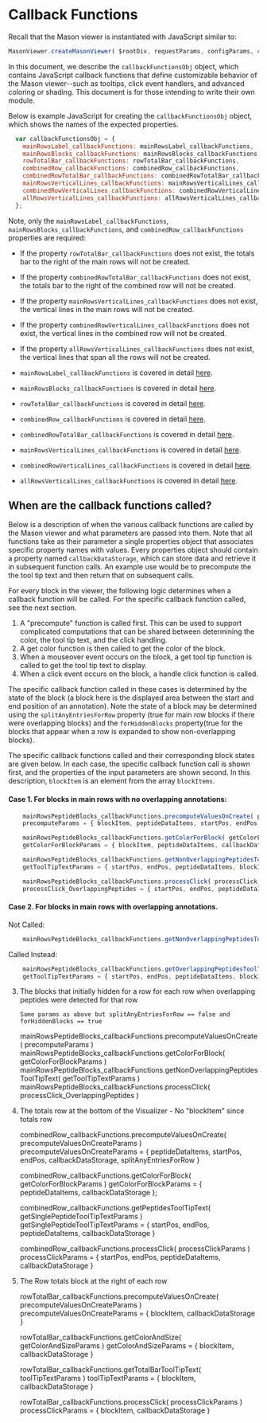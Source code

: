 # Callback Functions

Recall that the Mason viewer is instantiated with JavaScript similar to:

```javascript
MasonViewer.createMasonViewer( $rootDiv, requestParams, configParams, callbackFunctionsObj );
```
In this document, we describe the `callbackFunctionsObj` object, which contains JavaScript callback functions that define customizable behavior of the Mason viewer--such as tooltips, click event handlers, and advanced coloring or shading. This document is for those intending to write their own module.

Below is example JavaScript for creating the `callbackFunctionsObj` object, which shows the names of the expected properties.
```javascript
  var callbackFunctionsObj = {
    mainRowsLabel_callbackFunctions: mainRowsLabel_callbackFunctions,
    mainRowsBlocks_callbackFunctions: mainRowsBlocks_callbackFunctions,
    rowTotalBar_callbackFunctions: rowTotalBar_callbackFunctions,
    combinedRow_callbackFunctions: combinedRow_callbackFunctions,
    combinedRowTotalBar_callbackFunctions: combinedRowTotalBar_callbackFunctions,
    mainRowsVerticalLines_callbackFunctions: mainRowsVerticalLines_callbackFunctions,
    combinedRowVerticalLines_callbackFunctions: combinedRowVerticalLines_callbackFunctions,
    allRowsVerticalLines_callbackFunctions: allRowsVerticalLines_callbackFunctions
  };
  ```
Note, only the `mainRowsLabel_callbackFunctions`, `mainRowsBlocks_callbackFunctions`, and `combinedRow_callbackFunctions` properties are required:
  - If the property `rowTotalBar_callbackFunctions` does not exist, the totals bar to the right of the main rows will not be created.
  - If the property `combinedRowTotalBar_callbackFunctions` does not exist, the totals bar to the right of the combined row will not be created.
  - If the property `mainRowsVerticalLines_callbackFunctions` does not exist, the vertical lines in the main rows will not
be created.
  - If the property `combinedRowVerticalLines_callbackFunctions` does not exist, the vertical lines in the combined row will not be created.
  - If the property `allRowsVerticalLines_callbackFunctions` does not exist, the vertical lines that span all the rows will not be created.

- `mainRowsLabel_callbackFunctions` is covered in detail <a href="callbacks/mainRowsLabel_callbackFunctions.md">here</a>.
- `mainRowsBlocks_callbackFunctions` is covered in detail <a href="callbacks/mainRowsBlocks_callbackFunctions.md">here</a>.
- `rowTotalBar_callbackFunctions` is covered in detail <a href="callbacks/rowTotalBar_callbackFunctions.md">here</a>.
- `combinedRow_callbackFunctions` is covered in detail <a href="callbacks/combinedRow_callbackFunctions.md">here</a>.
- `combinedRowTotalBar_callbackFunctions` is covered in detail <a href="callbacks/combinedRowTotalBar_callbackFunctions.md">here</a>.
- `mainRowsVerticalLines_callbackFunctions` is covered in detail <a href="callbacks/mainRowsVerticalLines_callbackFunctions.md">here</a>.
- `combinedRowVerticalLines_callbackFunctions` is covered in detail <a href="callbacks/combinedRowVerticalLines_callbackFunctions.md">here</a>.
- `allRowsVerticalLines_callbackFunctions` is covered in detail <a href="callbacks/allRowsVerticalLines_callbackFunctions.md">here</a>.

## When are the callback functions called?
Below is a description of when the various callback functions are called by the Mason viewer and what parameters are passed into them. Note that all functions take as their parameter a single properties object that associates specific property names with values. Every properties object should contain a property named `callbackDataStorage`, which can store data and retrieve it in subsequent function calls. An example use would be to precompute the the tool tip text and then return that on subsequent calls.

For every block in the viewer, the following logic determines when a callback function will be called. For the specific callback function called, see the next section.

1. A "precompute" function is called first.  This can be used to support complicated computations that can be shared between determining the color, the tool tip text, and the click handling.
2. A get color function is then called to get the color of the block.
3. When a mouseover event occurs on the block, a get tool tip function is called to get the tool tip text to display.
4. When a click event occurs on the block, a handle click function is called.

The specific callback function called in these cases is determined by the state of the block (a block here is the displayed area between the start and end position of an annotation). Note the state of a block may be determined using the `splitAnyEntriesForRow` property (true for main row blocks if there were overlapping blocks) and the `forHiddenBlocks` property(true for the blocks that appear when a row is expanded to show non-overlapping blocks).

The specific callback functions called and their corresponding block states are given below. In each case, the specific callback function call is shown first, and the properties of the input parameters are shown second. In this description, `blockItem` is an element from the array `blockItems`.

#### Case 1.  For blocks in main rows with no overlapping annotations:

```javascript
	mainRowsPeptideBlocks_callbackFunctions.precomputeValuesOnCreate( precomputeParams )
	precomputeParams = { blockItem, peptideDataItems, startPos, endPos, callbackDataStorage, splitAnyEntriesForRow, forHiddenBlocks }

	mainRowsPeptideBlocks_callbackFunctions.getColorForBlock( getColorForBlockParams )
	getColorForBlockParams = { blockItem, peptideDataItems, callbackDataStorage, forHiddenBlocks }

	mainRowsPeptideBlocks_callbackFunctions.getNonOverlappingPeptidesToolTipText( getToolTipTextParams )
	getToolTipTextParams = { startPos, endPos, peptideDataItems, blockItem, callbackDataStorage	}

	mainRowsPeptideBlocks_callbackFunctions.processClick( processClick_OverlappingPeptides )
	processClick_OverlappingPeptides = { startPos, endPos, peptideDataItems, blockItem, callbackDataStorage	}
```


#### Case 2.  For blocks in main rows with overlapping annotations.

 Not Called:
```javascript
	mainRowsPeptideBlocks_callbackFunctions.getNonOverlappingPeptidesToolTipText( getToolTipTextParams )`
```

 Called Instead:

```javascript
	mainRowsPeptideBlocks_callbackFunctions.getOverlappingPeptidesToolTipText( getToolTipTextParams )
	getToolTipTextParams = { startPos, endPos, peptideDataItems, blockItem, callbackDataStorage	}
```

3.  The blocks that initially hidden for a row for each row when overlapping peptides were detected for that row

		Same params as above but splitAnyEntriesForRow == false and forHiddenBlocks == true

	mainRowsPeptideBlocks_callbackFunctions.precomputeValuesOnCreate( precomputeParams )
	mainRowsPeptideBlocks_callbackFunctions.getColorForBlock( getColorForBlockParams )
	mainRowsPeptideBlocks_callbackFunctions.getNonOverlappingPeptidesToolTipText( getToolTipTextParams )
	mainRowsPeptideBlocks_callbackFunctions.processClick( processClick_OverlappingPeptides )


4.  The totals row at the bottom of the Visualizer - No "blockItem" since totals row

	combinedRow_callbackFunctions.precomputeValuesOnCreate( precomputeValuesOnCreateParams )
		precomputeValuesOnCreateParams = { peptideDataItems, startPos, endPos, callbackDataStorage, splitAnyEntriesForRow }

	combinedRow_callbackFunctions.getColorForBlock( getColorForBlockParams )
		getColorForBlockParams = { peptideDataItems, callbackDataStorage };

	combinedRow_callbackFunctions.getPeptidesToolTipText( getSinglePeptideToolTipTextParams )
		getSinglePeptideToolTipTextParams = { startPos, endPos, peptideDataItems, callbackDataStorage }

	combinedRow_callbackFunctions.processClick( processClickParams )
		processClickParams = { startPos, endPos, peptideDataItems, callbackDataStorage }

5.  The Row totals block at the right of each row

	rowTotalBar_callbackFunctions.precomputeValuesOnCreate( precomputeValuesOnCreateParams )
		precomputeValuesOnCreateParams = { blockItem, callbackDataStorage }

	rowTotalBar_callbackFunctions.getColorAndSize( getColorAndSizeParams )
		getColorAndSizeParams = { blockItem, callbackDataStorage }

	rowTotalBar_callbackFunctions.getTotalBarToolTipText( toolTipTextParams )
		toolTipTextParams = { blockItem, callbackDataStorage }

	rowTotalBar_callbackFunctions.processClick( processClickParams )
		processClickParams = { blockItem, callbackDataStorage }
